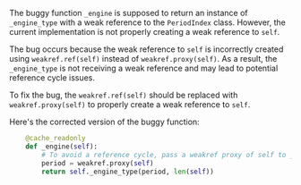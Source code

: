 The buggy function `_engine` is supposed to return an instance of `_engine_type` with a weak reference to the `PeriodIndex` class. However, the current implementation is not properly creating a weak reference to `self`.

The bug occurs because the weak reference to `self` is incorrectly created using `weakref.ref(self)` instead of `weakref.proxy(self)`. As a result, the `_engine_type` is not receiving a weak reference and may lead to potential reference cycle issues.

To fix the bug, the `weakref.ref(self)` should be replaced with `weakref.proxy(self)` to properly create a weak reference to `self`.

Here's the corrected version of the buggy function:

```python
    @cache_readonly
    def _engine(self):
        # To avoid a reference cycle, pass a weakref proxy of self to _engine_type.
        period = weakref.proxy(self)
        return self._engine_type(period, len(self))
```